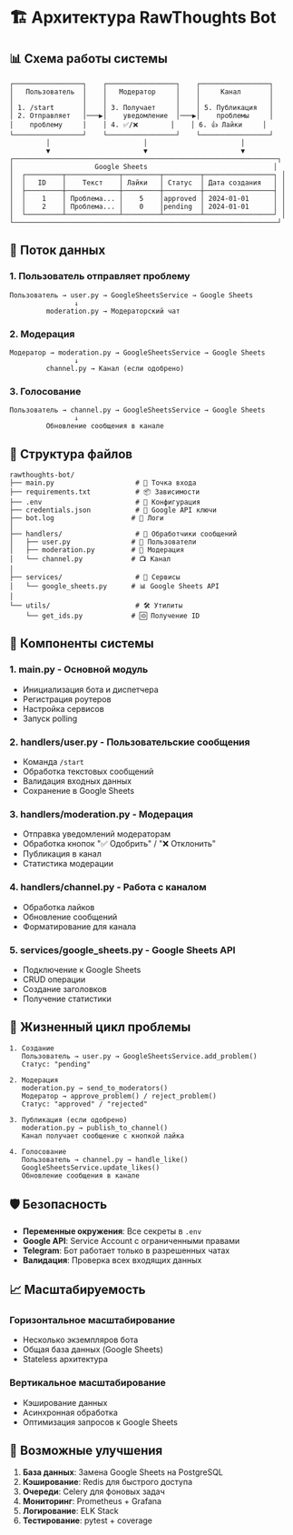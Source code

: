 # 🏗 Архитектура RawThoughts Bot

## 📊 Схема работы системы

```
┌─────────────────┐    ┌─────────────────┐    ┌─────────────────┐
│   Пользователь  │    │   Модератор     │    │     Канал       │
│                 │    │                 │    │                 │
│ 1. /start       │    │ 3. Получает     │    │ 5. Публикация   │
│ 2. Отправляет   │───▶│    уведомление  │───▶│    проблемы     │
│    проблему     │    │ 4. ✅/❌        │    │ 6. 👍 Лайки     │
└─────────────────┘    └─────────────────┘    └─────────────────┘
         │                       │                       │
         ▼                       ▼                       ▼
┌─────────────────────────────────────────────────────────────────┐
│                    Google Sheets                               │
│  ┌─────────┬─────────────┬─────────┬─────────┬─────────────────┐ │
│  │   ID    │    Текст    │ Лайки   │ Статус  │ Дата создания   │ │
│  ├─────────┼─────────────┼─────────┼─────────┼─────────────────┤ │
│  │    1    │ Проблема... │    5    │approved │ 2024-01-01      │ │
│  │    2    │ Проблема... │    0    │pending  │ 2024-01-01      │ │
│  └─────────┴─────────────┴─────────┴─────────┴─────────────────┘ │
└─────────────────────────────────────────────────────────────────┘
```

## 🔄 Поток данных

### 1. Пользователь отправляет проблему
```
Пользователь → user.py → GoogleSheetsService → Google Sheets
                ↓
         moderation.py → Модераторский чат
```

### 2. Модерация
```
Модератор → moderation.py → GoogleSheetsService → Google Sheets
                ↓
         channel.py → Канал (если одобрено)
```

### 3. Голосование
```
Пользователь → channel.py → GoogleSheetsService → Google Sheets
                ↓
         Обновление сообщения в канале
```

## 📁 Структура файлов

```
rawthoughts-bot/
├── main.py                    # 🚀 Точка входа
├── requirements.txt           # 📦 Зависимости
├── .env                       # 🔐 Конфигурация
├── credentials.json           # 🔑 Google API ключи
├── bot.log                   # 📝 Логи
│
├── handlers/                  # 🎯 Обработчики сообщений
│   ├── user.py               # 👤 Пользователи
│   ├── moderation.py         # 👮 Модерация
│   └── channel.py            # 📺 Канал
│
├── services/                  # 🔧 Сервисы
│   └── google_sheets.py      # 📊 Google Sheets API
│
└── utils/                     # 🛠 Утилиты
    └── get_ids.py            # 🆔 Получение ID
```

## 🔧 Компоненты системы

### 1. **main.py** - Основной модуль
- Инициализация бота и диспетчера
- Регистрация роутеров
- Настройка сервисов
- Запуск polling

### 2. **handlers/user.py** - Пользовательские сообщения
- Команда `/start`
- Обработка текстовых сообщений
- Валидация входных данных
- Сохранение в Google Sheets

### 3. **handlers/moderation.py** - Модерация
- Отправка уведомлений модераторам
- Обработка кнопок "✅ Одобрить" / "❌ Отклонить"
- Публикация в канал
- Статистика модерации

### 4. **handlers/channel.py** - Работа с каналом
- Обработка лайков
- Обновление сообщений
- Форматирование для канала

### 5. **services/google_sheets.py** - Google Sheets API
- Подключение к Google Sheets
- CRUD операции
- Создание заголовков
- Получение статистики

## 🔄 Жизненный цикл проблемы

```
1. Создание
   Пользователь → user.py → GoogleSheetsService.add_problem()
   Статус: "pending"

2. Модерация
   moderation.py → send_to_moderators()
   Модератор → approve_problem() / reject_problem()
   Статус: "approved" / "rejected"

3. Публикация (если одобрено)
   moderation.py → publish_to_channel()
   Канал получает сообщение с кнопкой лайка

4. Голосование
   Пользователь → channel.py → handle_like()
   GoogleSheetsService.update_likes()
   Обновление сообщения в канале
```

## 🛡 Безопасность

- **Переменные окружения**: Все секреты в `.env`
- **Google API**: Service Account с ограниченными правами
- **Telegram**: Бот работает только в разрешенных чатах
- **Валидация**: Проверка всех входящих данных

## 📈 Масштабируемость

### Горизонтальное масштабирование
- Несколько экземпляров бота
- Общая база данных (Google Sheets)
- Stateless архитектура

### Вертикальное масштабирование
- Кэширование данных
- Асинхронная обработка
- Оптимизация запросов к Google Sheets

## 🔮 Возможные улучшения

1. **База данных**: Замена Google Sheets на PostgreSQL
2. **Кэширование**: Redis для быстрого доступа
3. **Очереди**: Celery для фоновых задач
4. **Мониторинг**: Prometheus + Grafana
5. **Логирование**: ELK Stack
6. **Тестирование**: pytest + coverage
